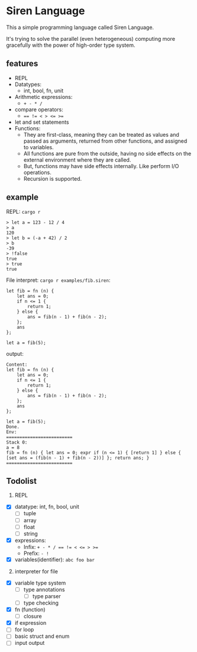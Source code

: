 # Siren Language

This a simple programming language called Siren Language.

It's trying to solve the parallel (even heterogeneous) computing more gracefully with the power of high-order type system.

## features
- REPL
- Datatypes:
  - int, bool, fn, unit
- Arithmetic expressions:
  - `+ - * /`
- compare operators:
  - `== != < > <= >=`
- let and set statements
- Functions:
  - They are first-class, meaning they can be treated as values and passed as arguments, returned from other functions, and assigned to variables.
  - All functions are pure from the outside, having no side effects on the external environment where they are called.
  - But, functions may have side effects internally. Like perform I/O operations.
  - Recursion is supported.



## example
REPL: `cargo r`
```
> let a = 123 - 12 / 4
> a
120
> let b = (-a + 42) / 2
> b
-39
> !false
true
> true
true
```



File interpret: `cargo r examples/fib.siren`:
```
let fib = fn (n) {
    let ans = 0;
    if n <= 1 {
        return 1;
    } else {
        ans = fib(n - 1) + fib(n - 2);
    };
    ans
};

let a = fib(5);
```
output:
```
Content:
let fib = fn (n) {
    let ans = 0;
    if n <= 1 {
        return 1;
    } else {
        ans = fib(n - 1) + fib(n - 2);
    };
    ans
};

let a = fib(5);
Done.
Env:
=========================
Stack 0:
a = 8
fib = fn (n) { let ans = 0; expr if (n <= 1) { [return 1] } else { [set ans = (fib(n - 1) + fib(n - 2))] }; return ans; }
=========================
```

## Todolist

1. REPL
  - [x] datatype: int, fn, bool, unit
    - [ ] tuple
    - [ ] array
    - [ ] float
    - [ ] string
  - [x] expressions:
    - Infix: `+ - * / == != < <= > >=`
    - Prefix: `- !`
  - [x] variables(identifier): `abc foo bar`

2. interpreter for file
  - [x] variable type system
    - [ ] type annotations
      - [ ] type parser
    - [ ] type checking
  - [x] fn (function)
    - [ ] closure
  - [x] if expression
  - [ ] for loop
  - [ ] basic struct and enum
  - [ ] input output